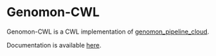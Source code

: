 # Genomon-CWL

Genomon-CWL is a CWL implementation of [genomon_pipeline_cloud](https://github.com/Genomon-Project/genomon_pipeline_cloud).

Documentation is available [here](https://genomon-cwl.readthedocs.io/en/latest/).
